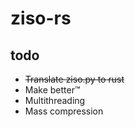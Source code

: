# ziso-rs

## todo
* ~~Translate ziso.py to rust~~
* Make better™
* Multithreading
* Mass compression